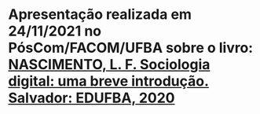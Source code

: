 # Apresentação realizada em 24/11/2021 no PósCom/FACOM/UFBA sobre o livro: [NASCIMENTO, L. F. Sociologia digital: uma breve introdução. Salvador: EDUFBA, 2020](https://repositorio.ufba.br/ri/handle/ri/32746)





